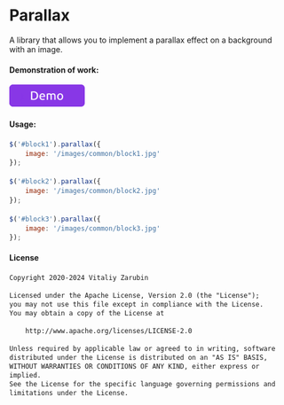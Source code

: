 Parallax
===================

A library that allows you to implement a parallax effect on a background with an image.

#### Demonstration of work:
<p>
    <a href="https://old.keygenqt.com/work/js-parallax">
        <img src="data/demo_button.gif" width="136px"/>
    </a>
</p>


#### Usage:

```js
$('#block1').parallax({
    image: '/images/common/block1.jpg'
});

$('#block2').parallax({
    image: '/images/common/block2.jpg'
});

$('#block3').parallax({
    image: '/images/common/block3.jpg'
});
```

#### License

```
Copyright 2020-2024 Vitaliy Zarubin

Licensed under the Apache License, Version 2.0 (the "License");
you may not use this file except in compliance with the License.
You may obtain a copy of the License at

    http://www.apache.org/licenses/LICENSE-2.0

Unless required by applicable law or agreed to in writing, software
distributed under the License is distributed on an "AS IS" BASIS,
WITHOUT WARRANTIES OR CONDITIONS OF ANY KIND, either express or implied.
See the License for the specific language governing permissions and
limitations under the License.
```
